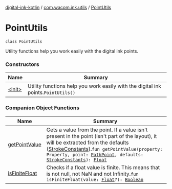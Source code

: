 [digital-ink-kotlin](../../index.md) / [com.wacom.ink.utils](../index.md) / [PointUtils](./index.md)

# PointUtils

`class PointUtils`

Utility functions help you work easily with the digital ink points.

### Constructors

| Name | Summary |
|---|---|
| [&lt;init&gt;](-init-.md) | Utility functions help you work easily with the digital ink points.`PointUtils()` |

### Companion Object Functions

| Name | Summary |
|---|---|
| [getPointValue](get-point-value.md) | Gets a value from the point. If a value isn't present in the point (isn't part of the layout), it will be extracted from the defaults ([StrokeConstants](../../com.wacom.ink/-stroke-constants/index.md)).`fun getPointValue(property: Property, point: `[`PathPoint`](../../com.wacom.ink/-path-point/index.md)`, defaults: `[`StrokeConstants`](../../com.wacom.ink/-stroke-constants/index.md)`): `[`Float`](https://kotlinlang.org/api/latest/jvm/stdlib/kotlin/-float/index.html) |
| [isFiniteFloat](is-finite-float.md) | Checks if a float value is finite. This means that is not null, not NaN and not Infinity.`fun isFiniteFloat(value: `[`Float`](https://kotlinlang.org/api/latest/jvm/stdlib/kotlin/-float/index.html)`?): `[`Boolean`](https://kotlinlang.org/api/latest/jvm/stdlib/kotlin/-boolean/index.html) |
